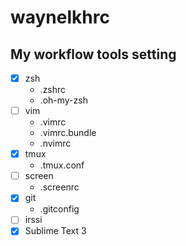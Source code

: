 # waynelkhrc
My workflow tools setting
---
- [x] zsh
    - .zshrc
    - .oh-my-zsh
- [ ] vim
    - .vimrc
    - .vimrc.bundle
    - .nvimrc
- [x] tmux
    - .tmux.conf
- [ ] screen
    - .screenrc
- [x] git
    - .gitconfig
- [ ] irssi
- [x] Sublime Text 3
